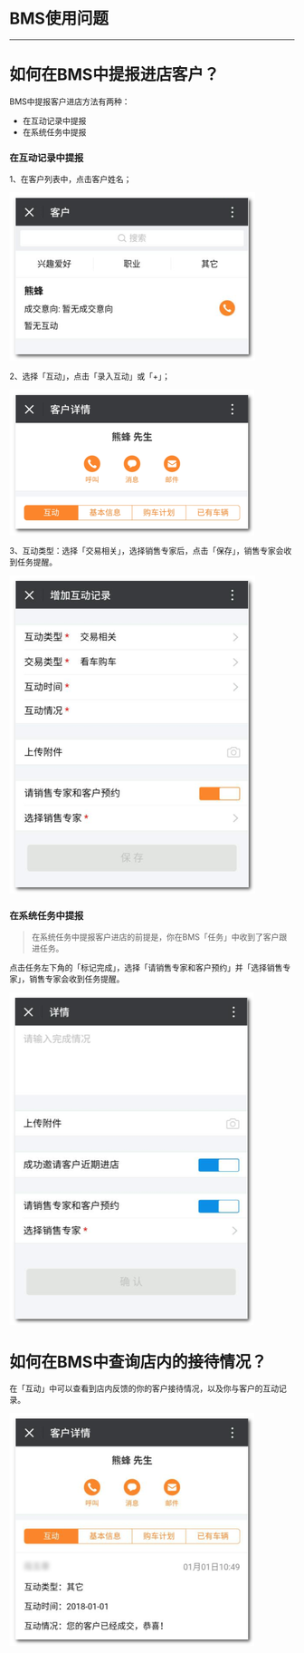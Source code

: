 # BMS使用问题

---

<extoc></extoc>

# 如何在BMS中提报进店客户？

BMS中提报客户进店方法有两种：

* 在互动记录中提报
* 在系统任务中提报

### 在互动记录中提报

1、在客户列表中，点击客户姓名；

![](/assets/客户-客户列表.png)

2、选择「互动」，点击「录入互动」或「+」；

![](/assets/客户-互动.png)

3、互动类型：选择「交易相关」，选择销售专家后，点击「保存」，销售专家会收到任务提醒。

![](/assets/客户-增加互动记录.png)

### 在系统任务中提报

> 在系统任务中提报客户进店的前提是，你在BMS「任务」中收到了客户跟进任务。

点击任务左下角的「标记完成」，选择「请销售专家和客户预约」并「选择销售专家」，销售专家会收到任务提醒。

![](/assets/任务-标记完成.png)

# 如何在BMS中查询店内的接待情况？

在「互动」中可以查看到店内反馈的你的客户接待情况，以及你与客户的互动记录。

![](/assets/客户-互动详情.png)
